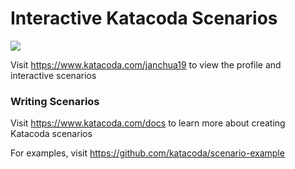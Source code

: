 # Interactive Katacoda Scenarios

[![](http://shields.katacoda.com/katacoda/janchua19/count.svg)](https://www.katacoda.com/janchua19 "Get your profile on Katacoda.com")

Visit https://www.katacoda.com/janchua19 to view the profile and interactive scenarios

### Writing Scenarios
Visit https://www.katacoda.com/docs to learn more about creating Katacoda scenarios

For examples, visit https://github.com/katacoda/scenario-example
